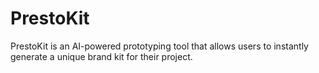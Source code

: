 # PrestoKit

PrestoKit is an AI-powered prototyping tool that allows users to instantly generate a unique brand kit for their project.
